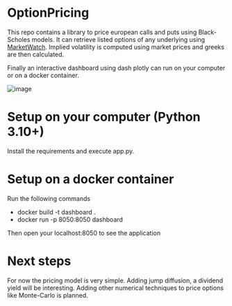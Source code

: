 # OptionPricing
This repo contains a library to price european calls and puts using Black-Scholes models. It can retrieve listed options of any underlying using [MarketWatch](https://www.marketwatch.com/).
Implied volatility is computed using market prices and greeks are then calculated.

Finally an interactive dashboard using dash plotly can run on your computer or on a docker container.


![image](https://user-images.githubusercontent.com/45851831/212221613-d27e0b15-0363-4adc-83d1-cefeb992f9db.png)


# Setup on your computer (Python 3.10+)
Install the requirements and execute app.py.

# Setup on a docker container
Run the following commands
- docker build -t dashboard .
- docker run -p 8050:8050 dashboard

Then open your localhost:8050 to see the application

# Next steps
For now the pricing model is very simple. Adding jump diffusion, a dividend yield will be interesting. Adding other numerical techniques to price options like Monte-Carlo is planned.
